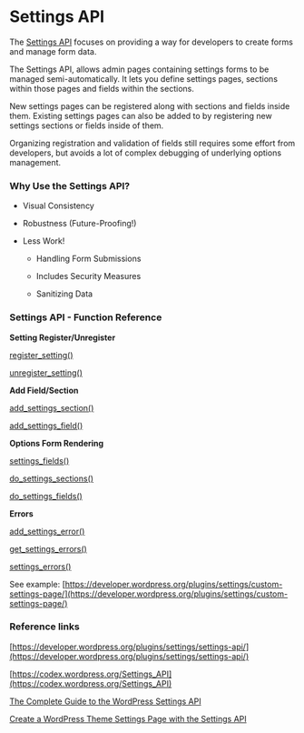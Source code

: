 # Settings API

The [Settings API](https://developer.wordpress.org/plugins/settings/settings-api/) focuses on providing a way for developers to create forms and manage form data.

The Settings API, allows admin pages containing settings forms to be managed semi-automatically. It lets you define settings pages, sections within those pages and fields within the sections.

New settings pages can be registered along with sections and fields inside them. Existing settings pages can also be added to by registering new settings sections or fields inside of them.

Organizing registration and validation of fields still requires some effort from developers, but avoids a lot of complex debugging of underlying options management.

### **Why Use the Settings API?**

* Visual Consistency

* Robustness (Future-Proofing!)

* Less Work!

  * Handling Form Submissions

  * Includes Security Measures

  * Sanitizing Data



### **Settings API - Function Reference**

**Setting Register\/Unregister**

[register_setting()](https://developer.wordpress.org/reference/functions/register_setting/)

[unregister_setting()](https://developer.wordpress.org/reference/functions/unregister_setting/)

**Add Field\/Section**

[add_settings_section()](https://developer.wordpress.org/reference/functions/add_settings_section/)

[add_settings_field()](https://developer.wordpress.org/reference/functions/add_settings_field/)

**Options Form Rendering**

[settings_fields()](https://developer.wordpress.org/reference/functions/settings_fields/)

[do_settings_sections()](https://developer.wordpress.org/reference/functions/do_settings_sections/)

[do_settings_fields()](https://developer.wordpress.org/reference/functions/do_settings_fields/)

**Errors**

[add_settings_error()](https://developer.wordpress.org/reference/functions/add_settings_error/)

[get_settings_errors()](https://developer.wordpress.org/reference/functions/get_settings_errors/)

[settings_errors()](https://developer.wordpress.org/reference/functions/settings_errors/)

See example: [https://developer.wordpress.org/plugins/settings/custom-settings-page/](https://developer.wordpress.org/plugins/settings/custom-settings-page/)

### Reference links

[https://developer.wordpress.org/plugins/settings/settings-api/](https://developer.wordpress.org/plugins/settings/settings-api/)

[https://codex.wordpress.org/Settings_API](https://codex.wordpress.org/Settings_API)

[The Complete Guide to the WordPress Settings API](https://code.tutsplus.com/series/the-complete-guide-to-the-wordpress-settings-api--cms-624)

[Create a WordPress Theme Settings Page with the Settings API](https://www.sitepoint.com/create-a-wordpress-theme-settings-page-with-the-settings-api/)


